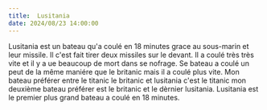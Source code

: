 ```yaml
---
title:  Lusitania
date: 2024/08/23 14:00:00 
---
```

Lusitania est un bateau qu'a coulé en 18 minutes grace au sous-marin et leur missile. Il c'est fait tirer deux missiles sur le devant.
Il a coulé très très vite et il y a ue beaucoup de mort dans se nofrage. Se bateau a coulé un peut de la même maniére que le britanic mais il a coulé plus vite.
Mon bateau préférer entre le titanic le britanic et lusitania c'est le titanic mon deuxième bateau préférer est le britanic et le dèrnier lusitania.
Lusitania est le premier plus grand bateau a coulé en 18 minutes.



